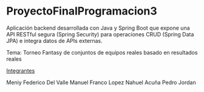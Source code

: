 # ProyectoFinalProgramacion3
Aplicación backend desarrollada con Java y Spring Boot que expone una API RESTful segura (Spring Security) para operaciones CRUD (Spring Data JPA) e integra datos de APIs externas.

Tema: Torneo Fantasy de conjuntos de equipos reales basado en resultados reales

<u>Integrantes</u>

Meniy Federico
Del Valle Manuel
Franco Lopez
Nahuel Acuña
Pedro Jordan 
